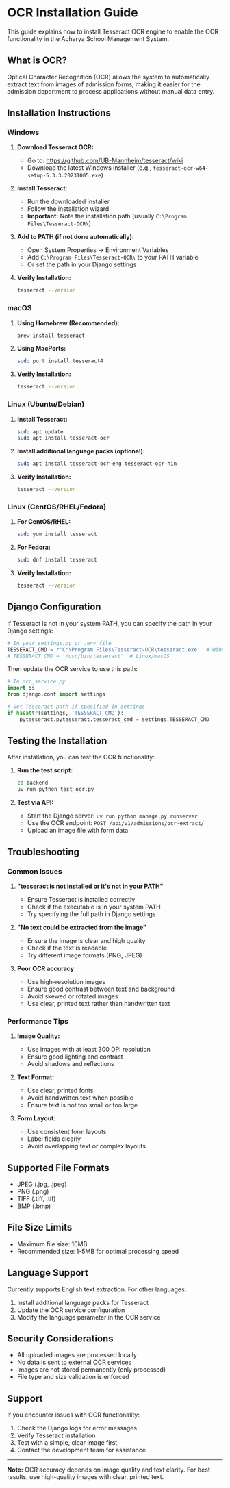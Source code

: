 # OCR Installation Guide

This guide explains how to install Tesseract OCR engine to enable the OCR functionality in the Acharya School Management System.

## What is OCR?

Optical Character Recognition (OCR) allows the system to automatically extract text from images of admission forms, making it easier for the admission department to process applications without manual data entry.

## Installation Instructions

### Windows

1. **Download Tesseract OCR:**
   - Go to: https://github.com/UB-Mannheim/tesseract/wiki
   - Download the latest Windows installer (e.g., `tesseract-ocr-w64-setup-5.3.3.20231005.exe`)

2. **Install Tesseract:**
   - Run the downloaded installer
   - Follow the installation wizard
   - **Important:** Note the installation path (usually `C:\Program Files\Tesseract-OCR\`)

3. **Add to PATH (if not done automatically):**
   - Open System Properties → Environment Variables
   - Add `C:\Program Files\Tesseract-OCR\` to your PATH variable
   - Or set the path in your Django settings

4. **Verify Installation:**
   ```bash
   tesseract --version
   ```

### macOS

1. **Using Homebrew (Recommended):**
   ```bash
   brew install tesseract
   ```

2. **Using MacPorts:**
   ```bash
   sudo port install tesseract4
   ```

3. **Verify Installation:**
   ```bash
   tesseract --version
   ```

### Linux (Ubuntu/Debian)

1. **Install Tesseract:**
   ```bash
   sudo apt update
   sudo apt install tesseract-ocr
   ```

2. **Install additional language packs (optional):**
   ```bash
   sudo apt install tesseract-ocr-eng tesseract-ocr-hin
   ```

3. **Verify Installation:**
   ```bash
   tesseract --version
   ```

### Linux (CentOS/RHEL/Fedora)

1. **For CentOS/RHEL:**
   ```bash
   sudo yum install tesseract
   ```

2. **For Fedora:**
   ```bash
   sudo dnf install tesseract
   ```

3. **Verify Installation:**
   ```bash
   tesseract --version
   ```

## Django Configuration

If Tesseract is not in your system PATH, you can specify the path in your Django settings:

```python
# In your settings.py or .env file
TESSERACT_CMD = r'C:\Program Files\Tesseract-OCR\tesseract.exe'  # Windows
# TESSERACT_CMD = '/usr/bin/tesseract'  # Linux/macOS
```

Then update the OCR service to use this path:

```python
# In ocr_service.py
import os
from django.conf import settings

# Set Tesseract path if specified in settings
if hasattr(settings, 'TESSERACT_CMD'):
    pytesseract.pytesseract.tesseract_cmd = settings.TESSERACT_CMD
```

## Testing the Installation

After installation, you can test the OCR functionality:

1. **Run the test script:**
   ```bash
   cd backend
   uv run python test_ocr.py
   ```

2. **Test via API:**
   - Start the Django server: `uv run python manage.py runserver`
   - Use the OCR endpoint: `POST /api/v1/admissions/ocr-extract/`
   - Upload an image file with form data

## Troubleshooting

### Common Issues

1. **"tesseract is not installed or it's not in your PATH"**
   - Ensure Tesseract is installed correctly
   - Check if the executable is in your system PATH
   - Try specifying the full path in Django settings

2. **"No text could be extracted from the image"**
   - Ensure the image is clear and high quality
   - Check if the text is readable
   - Try different image formats (PNG, JPEG)

3. **Poor OCR accuracy**
   - Use high-resolution images
   - Ensure good contrast between text and background
   - Avoid skewed or rotated images
   - Use clear, printed text rather than handwritten text

### Performance Tips

1. **Image Quality:**
   - Use images with at least 300 DPI resolution
   - Ensure good lighting and contrast
   - Avoid shadows and reflections

2. **Text Format:**
   - Use clear, printed fonts
   - Avoid handwritten text when possible
   - Ensure text is not too small or too large

3. **Form Layout:**
   - Use consistent form layouts
   - Label fields clearly
   - Avoid overlapping text or complex layouts

## Supported File Formats

- JPEG (.jpg, .jpeg)
- PNG (.png)
- TIFF (.tiff, .tif)
- BMP (.bmp)

## File Size Limits

- Maximum file size: 10MB
- Recommended size: 1-5MB for optimal processing speed

## Language Support

Currently supports English text extraction. For other languages:

1. Install additional language packs for Tesseract
2. Update the OCR service configuration
3. Modify the language parameter in the OCR service

## Security Considerations

- All uploaded images are processed locally
- No data is sent to external OCR services
- Images are not stored permanently (only processed)
- File type and size validation is enforced

## Support

If you encounter issues with OCR functionality:

1. Check the Django logs for error messages
2. Verify Tesseract installation
3. Test with a simple, clear image first
4. Contact the development team for assistance

---

**Note:** OCR accuracy depends on image quality and text clarity. For best results, use high-quality images with clear, printed text.

